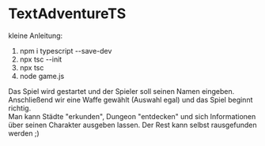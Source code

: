 # TextAdventureTS

kleine Anleitung: 
  1. npm i typescript --save-dev  
  2. npx tsc --init
  3. npx tsc
  4. node game.js

Das Spiel wird gestartet und der Spieler soll seinen Namen eingeben. Anschließend wir eine Waffe gewählt (Auswahl egal) und das Spiel beginnt richtig.  
Man kann Städte "erkunden", Dungeon "entdecken" und sich Informationen über seinen Charakter ausgeben lassen. Der Rest kann selbst rausgefunden werden ;)  

